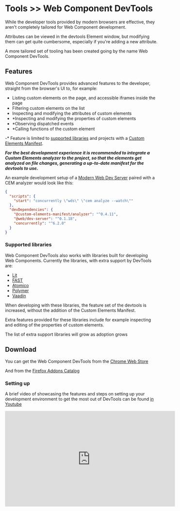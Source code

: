 # Tools >> Web Component DevTools

While the developer tools provided by modern browsers are effective, they aren't completely tailored for Web Component development.

Attributes can be viewed in the devtools Element window, but modifying them can get quite cumbersome, especially if you're adding a new attribute.

A more tailored set of tooling has been created going by the name Web Component DevTools.

## Features

Web Component DevTools provides advanced features to the developer, straight from the browser's UI to, for example:

- Listing custom elements on the page, and accessible iframes inside the page
- Filtering custom elements on the list
- Inspecting and modifying the attributes of custom elements
- \*Inspecting and modifying the properties of custom elements
- \*Observing dispatched events
- \*Calling functions of the custom element

-\* Feature is limited to [supported libraries](#supported-libraries) and projects with a [Custom Elements Manifest](https://github.com/webcomponents/custom-elements-manifest).

**_For the best development experience it is recommended to integrate a Custom Elements analyzer to the project, so that the elements get analyzed on file changes, generating a up-to-date manifest for the devtools to use._**

An example development setup of a [Modern Web Dev Server](https://modern-web.dev/docs/dev-server/overview/) paired with a CEM analyzer would look like this:

```json
{
  "scripts": {
    "start": "concurrently \"wds\" \"cem analyze --watch\""
  },
  "devDependencies": {
    "@custom-elements-manifest/analyzer": "^0.4.11",
    "@web/dev-server": "^0.1.18",
    "concurrently": "^6.2.0"
  }
}
```

### Supported libraries

Web Component DevTools also works with libraries built for developing Web Components. Currently the libraries, with extra support by DevTools are:

- [Lit](https://github.com/lit/lit/)
- [FAST](https://www.fast.design/)
- [Atomico](https://atomicojs.github.io/)
- [Polymer](https://polymer-library.polymer-project.org/)
- [Vaadin](https://vaadin.com/)

When developing with these libraries, the feature set of the devtools is increased, without the addition of the Custom Elements Manifest.

Extra features provided for these libraries include for example inspecting and editing of the properties of custom elements.

The list of extra support libraries will grow as adoption grows

## Download

You can get the Web Component DevTools from the [Chrome Web Store](https://chrome.google.com/webstore/detail/web-component-devtools/gdniinfdlmmmjpnhgnkmfpffipenjljo/related)

And from the [Firefox Addons Catalog](https://addons.mozilla.org/en-US/firefox/addon/web-component-devtools/)

### Setting up

A brief video of showcasing the features and steps on setting up your development environment to get the most out of DevTools can be found [in Youtube](https://youtu.be/D6W5iX3-E9E)

<iframe width="560" height="315" src="https://www.youtube.com/embed/D6W5iX3-E9E" title="YouTube video player" frameborder="0" allow="accelerometer; autoplay; clipboard-write; encrypted-media; gyroscope; picture-in-picture" allowfullscreen></iframe>
